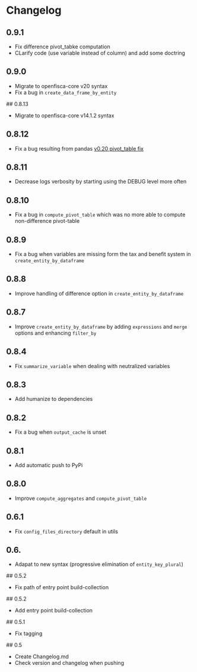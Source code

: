
# Changelog

## 0.9.1
* Fix difference pivot_tabke computation
* CLarify code (use variable instead of column) and add some doctring

## 0.9.0
* Migrate to openfisca-core v20 syntax
* Fix a bug in `create_data_frame_by_entity`

## 0.8.13

* Migrate to openfisca-core v14.1.2 syntax

## 0.8.12
* Fix a bug resulting from pandas [v0.20 pivot_table fix](https://github.com/pandas-dev/pandas/pull/13554)
## 0.8.11

* Decrease logs verbosity by starting using the DEBUG level more often

## 0.8.10

* Fix a bug in `compute_pivot_table` which was no more able to compute non-difference pivot-table

## 0.8.9

* Fix a bug when variables are missing form the tax and benefit system in `create_entity_by_dataframe`

## 0.8.8

* Improve handling of difference option in `create_entity_by_dataframe`

## 0.8.7

* Improve `create_entity_by_dataframe` by adding `expressions` and `merge` options and
enhancing `filter_by`

## 0.8.4

* Fix `summarize_variable` when dealing with neutralized variables

## 0.8.3

* Add humanize to dependencies

## 0.8.2

* Fix a bug when `output_cache` is unset

## 0.8.1

* Add automatic push to PyPi

## 0.8.0

* Improve `compute_aggregates` and `compute_pivot_table`

## 0.6.1

* Fix `config_files_directory` default in utils

## 0.6.

* Adapat to new syntax (progressive elimination of `entity_key_plural`)

## 0.5.2

* Fix path of entry point build-collection

## 0.5.2

* Add entry point build-collection


## 0.5.1

* Fix tagging


## 0.5

* Create Changelog.md
* Check version and changelog when pushing

